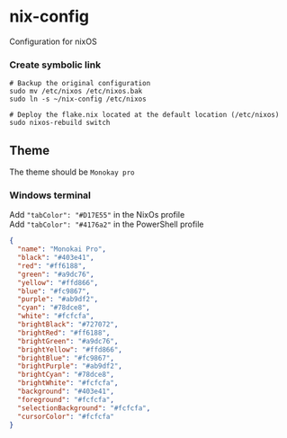 # nix-config

Configuration for nixOS

### Create symbolic link

```shell
# Backup the original configuration
sudo mv /etc/nixos /etc/nixos.bak
sudo ln -s ~/nix-config /etc/nixos

# Deploy the flake.nix located at the default location (/etc/nixos)
sudo nixos-rebuild switch
```

## Theme

The theme should be `Monokay pro`

### Windows terminal

Add `"tabColor": "#D17E55"` in the NixOs profile<br>
Add `"tabColor": "#4176a2"` in the PowerShell profile

```json
{
  "name": "Monokai Pro",
  "black": "#403e41",
  "red": "#ff6188",
  "green": "#a9dc76",
  "yellow": "#ffd866",
  "blue": "#fc9867",
  "purple": "#ab9df2",
  "cyan": "#78dce8",
  "white": "#fcfcfa",
  "brightBlack": "#727072",
  "brightRed": "#ff6188",
  "brightGreen": "#a9dc76",
  "brightYellow": "#ffd866",
  "brightBlue": "#fc9867",
  "brightPurple": "#ab9df2",
  "brightCyan": "#78dce8",
  "brightWhite": "#fcfcfa",
  "background": "#403e41",
  "foreground": "#fcfcfa",
  "selectionBackground": "#fcfcfa",
  "cursorColor": "#fcfcfa"
}
```
